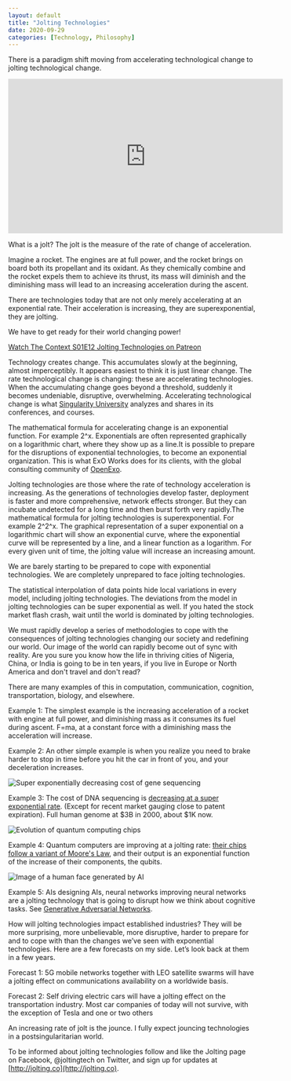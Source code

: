 ```yaml
---
layout: default
title: "Jolting Technologies"
date: 2020-09-29
categories: [Technology, Philosophy]
---
```


There is a paradigm shift moving from accelerating technological change to jolting technological change.

<iframe width="560" height="315" src="https://www.youtube.com/embed/PJu1k3mQt4Q" frameborder="0" allow="accelerometer; autoplay; clipboard-write; encrypted-media; gyroscope; picture-in-picture" allowfullscreen></iframe>

What is a jolt? The jolt is the measure of the rate of change of acceleration.

Imagine a rocket. The engines are at full power, and the rocket brings on board both its propellant and its oxidant. As they chemically combine and the rocket expels them to achieve its thrust, its mass will diminish and the diminishing mass will lead to an increasing acceleration during the ascent.

There are technologies today that are not only merely accelerating at an exponential rate. Their acceleration is increasing, they are superexponential, they are jolting.

We have to get ready for their world changing power!

[Watch The Context S01E12 Jolting Technologies on Patreon](https://www.patreon.com/posts/29785855)

Technology creates change. This accumulates slowly at the beginning, almost imperceptibly. It appears easiest to think it is just linear change. The rate technological change is changing: these are accelerating technologies. When the accumulating change goes beyond a threshold, suddenly it becomes undeniable, disruptive, overwhelming. Accelerating technological change is what [Singularity University](https://su.org/) analyzes and shares in its conferences, and courses.

The mathematical formula for accelerating change is an exponential function. For example 2^x. Exponentials are often represented graphically on a logarithmic chart, where they show up as a line.It is possible to prepare for the disruptions of exponential technologies, to become an exponential organization. This is what ExO Works does for its clients, with the global consulting community of [OpenExo](https://www.openexo.com/).

Jolting technologies are those where the rate of technology acceleration is increasing. As the generations of technologies develop faster, deployment is faster and more comprehensive, network effects stronger. But they can incubate undetected for a long time and then burst forth very rapidly.The mathematical formula for jolting technologies is superexponential. For example 2^2^x. The graphical representation of a super exponential on a logarithmic chart will show an exponential curve, where the exponential curve will be represented by a line, and a linear function as a logarithm. For every given unit of time, the jolting value will increase an increasing amount.

We are barely starting to be prepared to cope with exponential technologies. We are completely unprepared to face jolting technologies.

The statistical interpolation of data points hide local variations in every model, including jolting technologies. The deviations from the model in jolting technologies can be super exponential as well. If you hated the stock market flash crash, wait until the world is dominated by jolting technologies.

We must rapidly develop a series of methodologies to cope with the consequences of jolting technologies changing our society and redefining our world. Our image of the world can rapidly become out of sync with reality. Are you sure you know how the life in thriving cities of Nigeria, China, or India is going to be in ten years, if you live in Europe or North America and don't travel and don't read?

There are many examples of this in computation, communication, cognition, transportation, biology, and elsewhere.

Example 1: The simplest example is the increasing acceleration of a rocket with engine at full power, and diminishing mass as it consumes its fuel during ascent. F=ma, at a constant force with a diminishing mass the acceleration will increase.

Example 2: An other simple example is when you realize you need to brake harder to stop in time before you hit the car in front of you, and your deceleration increases.

![Super exponentially decreasing cost of gene sequencing](assets/images/jolting-technologies-2.png)

Example 3: The cost of DNA sequencing is [decreasing at a super exponential rate](https://www.genome.gov/about-genomics/fact-sheets/Sequencing-Human-Genome-cost). (Except for recent market gauging close to patent expiration). Full human genome at $3B in 2000, about $1K now.

![Evolution of quantum computing chips](assets/images/jolting-technologies-3.png)

Example 4: Quantum computers are improving at a jolting rate: [their chips follow a variant of Moore's Law](https://www.dwavesys.com/tutorials/background-reading-series/introduction-d-wave-quantum-hardware), and their output is an exponential function of the increase of their components, the qubits.

![Image of a human face generated by AI](assets/images/jolting-technologies-4.png)

Example 5: AIs designing AIs, neural networks improving neural networks are a jolting technology that is going to disrupt how we think about cognitive tasks. See [Generative Adversarial Networks](https://en.wikipedia.org/wiki/Generative_adversarial_network).

How will jolting technologies impact established industries? They will be more surprising, more unbelievable, more disruptive, harder to prepare for and to cope with than the changes we’ve seen with exponential technologies. Here are a few forecasts on my side. Let’s look back at them in a few years.

Forecast 1: 5G mobile networks together with LEO satellite swarms will have a jolting effect on communications availability on a worldwide basis.

Forecast 2: Self driving electric cars will have a jolting effect on the transportation industry. Most car companies of today will not survive, with the exception of Tesla and one or two others

An increasing rate of jolt is the jounce. I fully expect jouncing technologies in a postsingularitarian world.

To be informed about jolting technologies follow and like the Jolting page on Facebook, @joltingtech on Twitter, and sign up for updates at [http://jolting.co](http://jolting.co).
